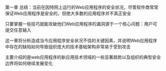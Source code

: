 第一章
总结：当前在因特网上运行的Web应用程序的安全状况，尽管软件商常常保证Web应用程序是安全的，但绝大多数的应用程序并不真正安全

只要掌握一些技巧就能攻破他们Web应用程序的漏洞源于一个核心问题：用户可提交任意输入

这一章将分析造成当今应用程序安全状况不佳的关键因素，并说明Web应用程序中存在的缺陷如何导致组织庞大的技术基础架构非常易于受到攻击

主要介绍的是web应用程序的新应用技术领域的一些显著趋势以及组织的典型安全边界将如何继续发展变化
